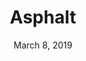 ---
date: March 8, 2019
title: Asphalt
company: GO-JEK
link: https://asphalt.gojek.io/
image: images/systems/asphalt.jpg
description: Asphalt is GO-JEK's very own design language system. This is a collection of guidelines and components which can be used to create amazing user experiences.

---